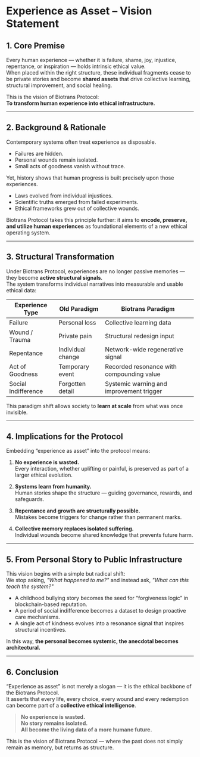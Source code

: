 # Experience as Asset – Vision Statement

## 1. Core Premise

Every human experience — whether it is failure, shame, joy, injustice, repentance, or inspiration — holds intrinsic ethical value.  
When placed within the right structure, these individual fragments cease to be private stories and become **shared assets** that drive collective learning, structural improvement, and social healing.

This is the vision of Biotrans Protocol:  
**To transform human experience into ethical infrastructure.**

---

## 2. Background & Rationale

Contemporary systems often treat experience as disposable.  
- Failures are hidden.  
- Personal wounds remain isolated.  
- Small acts of goodness vanish without trace.  

Yet, history shows that human progress is built precisely upon those experiences.  
- Laws evolved from individual injustices.  
- Scientific truths emerged from failed experiments.  
- Ethical frameworks grew out of collective wounds.

Biotrans Protocol takes this principle further: it aims to **encode, preserve, and utilize human experiences** as foundational elements of a new ethical operating system.

---

## 3. Structural Transformation

Under Biotrans Protocol, experiences are no longer passive memories — they become **active structural signals**.  
The system transforms individual narratives into measurable and usable ethical data:

| Experience Type | Old Paradigm | Biotrans Paradigm |
|------------------|------------------|-------------------|
| Failure | Personal loss | Collective learning data |
| Wound / Trauma | Private pain | Structural redesign input |
| Repentance | Individual change | Network-wide regenerative signal |
| Act of Goodness | Temporary event | Recorded resonance with compounding value |
| Social Indifference | Forgotten detail | Systemic warning and improvement trigger |

This paradigm shift allows society to **learn at scale** from what was once invisible.

---

## 4. Implications for the Protocol

Embedding “experience as asset” into the protocol means:

1. **No experience is wasted.**  
   Every interaction, whether uplifting or painful, is preserved as part of a larger ethical evolution.

2. **Systems learn from humanity.**  
   Human stories shape the structure — guiding governance, rewards, and safeguards.

3. **Repentance and growth are structurally possible.**  
   Mistakes become triggers for change rather than permanent marks.

4. **Collective memory replaces isolated suffering.**  
   Individual wounds become shared knowledge that prevents future harm.

---

## 5. From Personal Story to Public Infrastructure

This vision begins with a simple but radical shift:  
We stop asking, *"What happened to me?"* and instead ask, *"What can this teach the system?"*

- A childhood bullying story becomes the seed for “forgiveness logic” in blockchain-based reputation.  
- A period of social indifference becomes a dataset to design proactive care mechanisms.  
- A single act of kindness evolves into a resonance signal that inspires structural incentives.

In this way, **the personal becomes systemic, the anecdotal becomes architectural.**

---

## 6. Conclusion

“Experience as asset” is not merely a slogan — it is the ethical backbone of the Biotrans Protocol.  
It asserts that every life, every choice, every wound and every redemption can become part of a **collective ethical intelligence**.

> **No experience is wasted.**  
> **No story remains isolated.**  
> **All become the living data of a more humane future.**

This is the vision of Biotrans Protocol — where the past does not simply remain as memory, but returns as structure.
